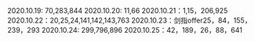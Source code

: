 2020.10.19: 70,283,844
2020.10.20: 11,66
2020.10.21：1,15，206,925
2020.10.22：20,25,24,141,142,143,763
2020.10.23：剑指offer25，84，155，239，293
2020.10.24: 299,796,896
2020.10.25：42，189，26，88，641
